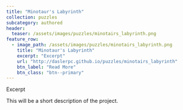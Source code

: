```yaml
---
title: "Minotaur's Labyrinth"
collection: puzzles
subcategory: authored
header: 
  teaser: /assets/images/puzzles/minotairs_labyrinth.png
feature_row: 
  - image_path: /assets/images/puzzles/minotairs_labyrinth.png
    title: "Minotaur's Labyrinth"
    excerpt: "Excerpt"
    url: "http://daslerpc.github.io/puzzles/minotairs_labyrinth"
    btn_label: "Read More"
    btn_class: "btn--primary"
---
```


Excerpt

This will be a short description of the project.